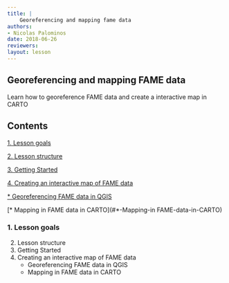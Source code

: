 ```yaml
---
title: |
    Georeferencing and mapping fame data
authors:
- Nicolas Palominos
date: 2018-06-26
reviewers:
layout: lesson
---
```


## Georeferencing and mapping FAME data

Learn how to georeference FAME data and create a interactive map in CARTO

## Contents

[1. Lesson goals](#1.-Lesson-goals)

[2. Lesson structure](#2.-Lesson-structure)

[3. Getting Started](#3.-Getting-Started)

[4. Creating an interactive map of FAME data](#4.-Creating-an-interactive-map-of-FAME-data)

   [* Georeferencing FAME data in QGIS](#*-Georeferencing-FAME-data-in-QGIS)
    
   [* Mapping in FAME data in CARTO](#*-Mapping-in FAME-data-in-CARTO)


### 1. Lesson goals



2. Lesson structure
3. Getting Started
4. Creating an interactive map of FAME data
    * Georeferencing FAME data in QGIS
    * Mapping in FAME data in CARTO
